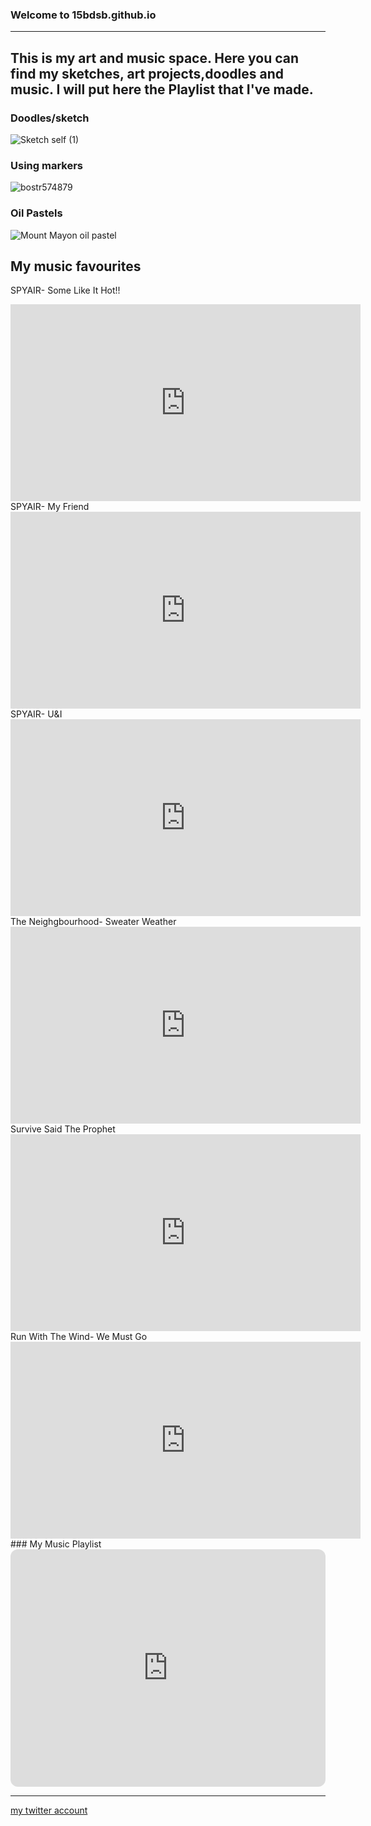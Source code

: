 ### Welcome to 15bdsb.github.io
---
## This is my art and music space. Here you can find my sketches, art projects,doodles and music. I will put here the Playlist that I've made.

### Doodles/sketch
![Sketch self (1)](https://user-images.githubusercontent.com/118230257/202450044-fc97d398-4161-4f79-9673-cb7b834fedf9.jpg)




### Using markers
![bostr574879](https://user-images.githubusercontent.com/118230257/202325858-47d48bcd-81d0-49b8-8f75-dd767d7727d8.jpg)





### Oil Pastels
![Mount Mayon oil pastel](https://user-images.githubusercontent.com/118230257/202450335-d4c1d097-4307-43e8-98ad-8158173e5c3f.jpg)




## My music favourites
SPYAIR- Some Like It Hot!!
<iframe width="560" height="315" src="https://www.youtube.com/embed/gqsMJ1wezOY" title="YouTube video player" frameborder="0" allow="accelerometer; autoplay; clipboard-write; encrypted-media; gyroscope; picture-in-picture" allowfullscreen></iframe>
SPYAIR- My Friend
<iframe width="560" height="315" src="https://www.youtube.com/embed/_d5VFDsviHE" title="YouTube video player" frameborder="0" allow="accelerometer; autoplay; clipboard-write; encrypted-media; gyroscope; picture-in-picture" allowfullscreen></iframe>
SPYAIR- U&I
<iframe width="560" height="315" src="https://www.youtube.com/embed/zNzx2rgv1ag" title="YouTube video player" frameborder="0" allow="accelerometer; autoplay; clipboard-write; encrypted-media; gyroscope; picture-in-picture" allowfullscreen></iframe>
The Neighgbourhood- Sweater Weather
<iframe width="560" height="315" src="https://www.youtube.com/embed/GCdwKhTtNNw" title="YouTube video player" frameborder="0" allow="accelerometer; autoplay; clipboard-write; encrypted-media; gyroscope; picture-in-picture" allowfullscreen></iframe>
Survive Said The Prophet
<iframe width="560" height="315" src="https://www.youtube.com/embed/f9sBK5ZI2CQ" title="YouTube video player" frameborder="0" allow="accelerometer; autoplay; clipboard-write; encrypted-media; gyroscope; picture-in-picture" allowfullscreen></iframe>
Run With The Wind- We Must Go
<iframe width="560" height="315" src="https://www.youtube.com/embed/sQ2it_oB0WA" title="YouTube video player" frameborder="0" allow="accelerometer; autoplay; clipboard-write; encrypted-media; gyroscope; picture-in-picture" allowfullscreen></iframe>
### My Music Playlist
<iframe style="border-radius:12px" src="https://open.spotify.com/embed/playlist/7piTWmGNeXElZOamsknInS?utm_source=generator" width="100%" height="380" frameBorder="0" allowfullscreen="" allow="autoplay; clipboard-write; encrypted-media; fullscreen; picture-in-picture" loading="lazy"></iframe>

---
[my twitter account](https://twitter.com/Bd_monoe623)

